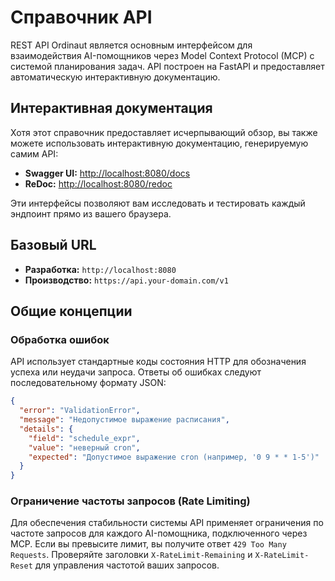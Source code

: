 # Справочник API

REST API Ordinaut является основным интерфейсом для взаимодействия AI-помощников через Model Context Protocol (MCP) с системой планирования задач. API построен на FastAPI и предоставляет автоматическую интерактивную документацию.

## Интерактивная документация

Хотя этот справочник предоставляет исчерпывающий обзор, вы также можете использовать интерактивную документацию, генерируемую самим API:

- **Swagger UI:** [http://localhost:8080/docs](http://localhost:8080/docs)
- **ReDoc:** [http://localhost:8080/redoc](http://localhost:8080/redoc)

Эти интерфейсы позволяют вам исследовать и тестировать каждый эндпоинт прямо из вашего браузера.

## Базовый URL

- **Разработка:** `http://localhost:8080`
- **Производство:** `https://api.your-domain.com/v1`

## Общие концепции

### Обработка ошибок

API использует стандартные коды состояния HTTP для обозначения успеха или неудачи запроса. Ответы об ошибках следуют последовательному формату JSON:

```json
{
  "error": "ValidationError",
  "message": "Недопустимое выражение расписания",
  "details": {
    "field": "schedule_expr",
    "value": "неверный cron",
    "expected": "Допустимое выражение cron (например, '0 9 * * 1-5')"
  }
}
```

### Ограничение частоты запросов (Rate Limiting)

Для обеспечения стабильности системы API применяет ограничения по частоте запросов для каждого AI-помощника, подключенного через MCP. Если вы превысите лимит, вы получите ответ `429 Too Many Requests`. Проверяйте заголовки `X-RateLimit-Remaining` и `X-RateLimit-Reset` для управления частотой ваших запросов.